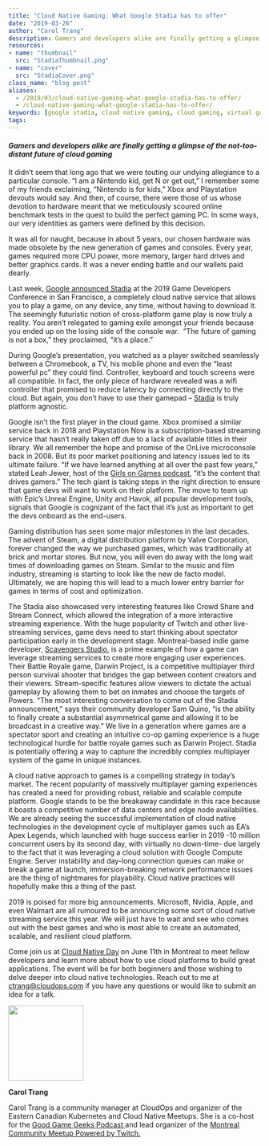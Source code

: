 ```yaml
---
title: "Cloud Native Gaming: What Google Stadia has to offer"
date: "2019-03-26"
author: "Carol Trang"
description: Gamers and developers alike are finally getting a glimpse of the not-too-distant future of cloud gaming.
resources:
- name: "thumbnail"
  src: "StadiaThumbnail.png"
- name: "cover"
  src: "StadiaCover.png"
class_name: "blog post"
aliases:
  - /2019/03/cloud-native-gaming-what-google-stadia-has-to-offer/
  - /cloud-native-gaming-what-google-stadia-has-to-offer/
keywords: [google stadia, cloud native gaming, cloud gaming, virtual gaming, latency-free gaming]
tags:
---
```


<h4><strong><em>Gamers and developers alike are finally getting a glimpse of the not-too-distant future of cloud gaming</em></strong></h4>

<p>It didn’t seem that long ago that we were touting our undying allegiance to a particular console. “I am a Nintendo kid, get N or get out,” I remember some of my friends exclaiming, “Nintendo is for kids,” Xbox and Playstation devouts would say. And then, of course, there were those of us whose devotion to hardware meant that we meticulously scoured online benchmark tests in the quest to build the perfect gaming PC. In some ways, our very identities as gamers were defined by this decision.</p>

<p>It was all for naught, because in about 5 years, our chosen hardware was made obsolete by the new generation of games and consoles. Every year, games required more CPU power, more memory, larger hard drives and better graphics cards. It was a never ending battle and our wallets paid dearly.</p>

<p>Last week, <a href="https://blog.google/products/stadia/stadia-a-new-way-to-play/">Google announced Stadia</a> at the 2019 Game Developers Conference in San Francisco, a completely cloud native service that allows you to play a game, on any device, any time, without having to download it. The seemingly futuristic notion of cross-platform game play is now truly a reality. You aren’t relegated to gaming exile amongst your friends because you ended up on the losing side of the console war. &nbsp;“The future of gaming is not a box,” they proclaimed, “it’s a place.”</p>

<p>During Google’s presentation, you watched as a player switched seamlessly between a Chromebook, a TV, his mobile phone and even the “least powerful pc” they could find. Controller, keyboard and touch screens were all compatible. In fact, the only piece of hardware revealed was a wifi controller that promised to reduce latency by connecting directly to the cloud. But again, you don’t have to use their gamepad – <a href="https://store.google.com/magazine/stadia">Stadia</a> is truly platform agnostic.</p>

<p>Google isn’t the first player in the cloud game. Xbox promised a similar service back in 2018 and Playstation Now is a subscription-based streaming service that hasn’t really taken off due to a lack of available titles in their library. We all remember the hope and promise of the OnLive microconsole back in 2008. But its poor market positioning and latency issues led to its ultimate failure. “If we have learned anything at all over the past few years,” stated Leah Jewer, host of the <a href="https://www.girlsongames.ca/">Girls on Games podcast</a>, “it’s the content that drives gamers.” The tech giant is taking steps in the right direction to ensure that game devs will want to work on their platform. The move to team up with Epic’s Unreal Engine, Unity and Havok, all popular development tools, signals that Google is cognizant of the fact that it’s just as important to get the devs onboard as the end-users.</p>

<p>Gaming distribution has seen some major milestones in the last decades. The advent of Steam, a digital distribution platform by Valve Corporation, forever changed the way we purchased games, which was traditionally at brick and mortar stores. But now, you will even do away with the long wait times of downloading games on Steam. Similar to the music and film industry, streaming is starting to look like the new de facto model. Ultimately, we are hoping this will lead to a much lower entry barrier for games in terms of cost and optimization.</p>

<p>The Stadia also showcased very interesting features like Crowd Share and Stream Connect, which allowed the integration of a more interactive streaming experience. With the huge popularity of Twitch and other live-streaming services, game devs need to start thinking about spectator participation early in the development stage. Montreal-based indie game developer, <a href="http://www.scavengers.ca/">Scavengers Studio</a>, is a prime example of how a game can leverage streaming services to create more engaging user experiences. Their Battle Royale game, Darwin Project, is a competitive multiplayer third person survival shooter that bridges the gap between content creators and their viewers. Stream-specific features allow viewers to dictate the actual gameplay by allowing them to bet on inmates and choose the targets of Powers. “The most interesting conversation to come out of the Stadia announcement,” says their community developer Sam Quino, “is the ability to finally create a substantial asymmetrical game and allowing it to be broadcast in a creative way.” We live in a generation where games are a spectator sport and creating an intuitive co-op gaming experience is a huge technological hurdle for battle royale games such as Darwin Project. Stadia is potentially offering a way to capture the incredibly complex multiplayer system of the game in unique instances.</p>

<p>A cloud native approach to games is a compelling strategy in today’s market. The recent popularity of massively multiplayer gaming experiences has created a need for providing robust, reliable and scalable compute platform. Google stands to be the breakaway candidate in this race because it boasts a competitive number of data centers and edge node availabilities. We are already seeing the successful implementation of cloud native technologies in the development cycle of multiplayer games such as EA’s Apex Legends, which launched with huge success earlier in 2019 -10 million concurrent users by its second day, with virtually no down-time- due largely to the fact that it was leveraging a cloud solution with Google Compute Engine. Server instability and day-long connection queues can make or break a game at launch, immersion-breaking network performance issues are the thing of nightmares for playability. Cloud native practices will hopefully make this a thing of the past.</p>

<p>2019 is poised for more big announcements. Microsoft, Nvidia, Apple, and even Walmart are all rumoured to be announcing some sort of cloud native streaming service this year. We will just have to wait and see who comes out with the best games and who is most able to create an automated, scalable, and resilient cloud platform.</p>

<p>Come join us at <a href="http://www.cloudnativeday.ca/en/">Cloud Native Day</a> on June 11th in Montreal to meet fellow developers and learn more about how to use cloud platforms to build great applications. The event will be for both beginners and those wishing to delve deeper into cloud native technologies. Reach out to me at <a href="mailto: ctrang@cloudops.com">ctrang@cloudops.com</a> if you have any questions or would like to submit an idea for a talk.</p>

<img width="150px;" class="alignleft" src="/images/blog/post/40841362_10156601204613728_8051974506358505472_n.jpg">

<p><strong>Carol Trang</strong></p>

<p>Carol Trang is a community manager at CloudOps and organizer of the Eastern Canadian Kubernetes and Cloud Native Meetups. She is a co-host for the <a href="http://goodgamegeeks.podbean.com">Good Game Geeks Podcast </a>and lead organizer of the <a href="https://meetups.twitch.tv/montreal/">Montreal Community Meetup Powered by Twitch.</a></p>